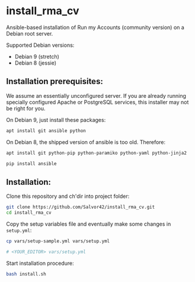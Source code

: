 # install_rma_cv

Ansible-based installation of Run my Accounts (community version) on
a Debian root server.

Supported Debian versions:


* Debian 9 (stretch)
* Debian 8 (jessie)


## Installation prerequisites:


We assume an essentially unconfigured server. If you are already running
specially configured Apache or PostgreSQL services, this installer may not be
right for you.


On Debian 9, just install these packages:

```sh
apt install git ansible python
```


On Debian 8, the shipped version of ansible is too old. Therefore:

```sh
apt install git python-pip python-paramiko python-yaml python-jinja2

pip install ansible
```



## Installation:

Clone this repository and ch'dir into project folder:

```sh
git clone https://github.com/Salvor42/install_rma_cv.git
cd install_rma_cv
```

Copy the setup variables file and eventually make some changes in `setup.yml`:

```sh
cp vars/setup-sample.yml vars/setup.yml

# <YOUR_EDITOR> vars/setup.yml
```

Start installation procedure:

```sh
bash install.sh
```

